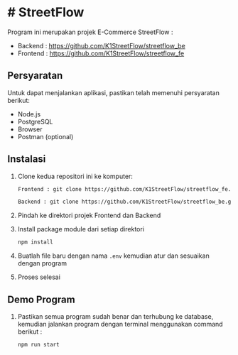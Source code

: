 # # StreetFlow

Program ini merupakan projek E-Commerce StreetFlow :

- Backend : https://github.com/K1StreetFlow/streetflow_be
- Frontend : https://github.com/K1StreetFlow/streetflow_fe

## Persyaratan

Untuk dapat menjalankan aplikasi, pastikan telah memenuhi persyaratan berikut:

- Node.js
- PostgreSQL
- Browser
- Postman (optional)

## Instalasi

1. Clone kedua repositori ini ke komputer:

   ```bash
   Frontend : git clone https://github.com/K1StreetFlow/streetflow_fe.git

   Backend : git clone https://github.com/K1StreetFlow/streetflow_be.git

2. Pindah ke direktori projek Frontend dan Backend

3. Install package module dari setiap direktori

   ```bash
   npm install
   
4. Buatlah file baru dengan nama `.env` kemudian atur dan sesuaikan dengan program 

5. Proses selesai


## Demo Program
1. Pastikan semua program sudah benar dan terhubung ke database, kemudian jalankan program dengan terminal menggunakan command berikut : 

   ```bash
   npm run start


